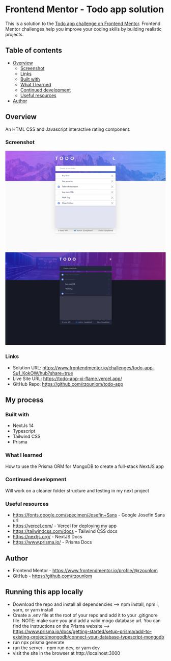 # Frontend Mentor - Todo app solution

This is a solution to the [Todo app challenge on Frontend Mentor](https://www.frontendmentor.io/challenges/todo-app-Su1_KokOW). Frontend Mentor challenges help you improve your coding skills by building realistic projects.

## Table of contents

- [Overview](#overview)
  - [Screenshot](#screenshot)
  - [Links](#links)
  - [Built with](#built-with)
  - [What I learned](#what-i-learned)
  - [Continued development](#continued-development)
  - [Useful resources](#useful-resources)
- [Author](#author)

## Overview

An HTML CSS and Javascript interactive rating component.

### Screenshot

![](./public/images/todo-app-light.jpeg)
![](./public/images/todo-app-dark.jpeg)

### Links

- Solution URL: https://www.frontendmentor.io/challenges/todo-app-Su1_KokOW/hub?share=true
- Live Site URL: https://todo-app-xi-flame.vercel.app/
- GitHub Repo: https://github.com/rzounlom/todo-app

## My process

### Built with

- NextJs 14
- Typescript
- Tailwind CSS
- Prisma

### What I learned

How to use the Prisma ORM for MongoDB to create a full-stack NextJS app

### Continued development

Will work on a cleaner folder structure and testing in my next project

### Useful resources

- https://fonts.google.com/specimen/Josefin+Sans - Google Josefin Sans url
- https://vercel.com/ - Vercel for deploying my app
- https://tailwindcss.com/docs - Tailwind CSS docs
- https://nextjs.org/ - NextJS Docs
- https://www.prisma.io/ - Prisma Docs

## Author

- Frontend Mentor - https://www.frontendmentor.io/profile/@rzounlom
- GitHub - https://github.com/rzounlom

## Running this app locally

- Download the repo and install all dependencies --> npm install, npm i, yarn, or yarn install
- Create a .env file at the root of your repo and add it to your .gitignore file. NOTE: make sure you and add a valid mogo database url. You can find the instructions on the Prisma website --> https://www.prisma.io/docs/getting-started/setup-prisma/add-to-existing-project/mongodb/connect-your-database-typescript-mongodb
- run npx prisma generate
- run the server - npm run dev, or yarn dev
- visit the site in the browser at http://localhost:3000
